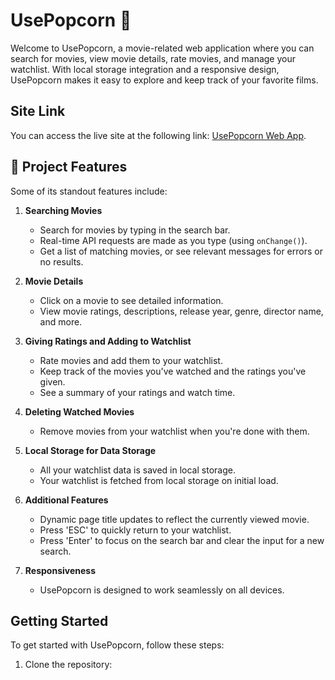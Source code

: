 # UsePopcorn 🍿

Welcome to UsePopcorn, a movie-related web application where you can search for movies, view movie details, rate movies, and manage your watchlist. With local storage integration and a responsive design, UsePopcorn makes it easy to explore and keep track of your favorite films.

## Site Link

You can access the live site at the following link: [UsePopcorn Web App](https://magnificent-speculoos-65fc3a.netlify.app/).

## 🚀 Project Features

Some of its standout features include:

1. **Searching Movies**

   - Search for movies by typing in the search bar.
   - Real-time API requests are made as you type (using `onChange()`).
   - Get a list of matching movies, or see relevant messages for errors or no results.

2. **Movie Details**

   - Click on a movie to see detailed information.
   - View movie ratings, descriptions, release year, genre, director name, and more.

3. **Giving Ratings and Adding to Watchlist**

   - Rate movies and add them to your watchlist.
   - Keep track of the movies you've watched and the ratings you've given.
   - See a summary of your ratings and watch time.

4. **Deleting Watched Movies**

   - Remove movies from your watchlist when you're done with them.

5. **Local Storage for Data Storage**

   - All your watchlist data is saved in local storage.
   - Your watchlist is fetched from local storage on initial load.

6. **Additional Features**

   - Dynamic page title updates to reflect the currently viewed movie.
   - Press 'ESC' to quickly return to your watchlist.
   - Press 'Enter' to focus on the search bar and clear the input for a new search.

7. **Responsiveness**
   - UsePopcorn is designed to work seamlessly on all devices.

## Getting Started

To get started with UsePopcorn, follow these steps:

1. Clone the repository:
